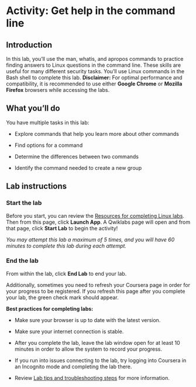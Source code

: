 # Activity: Get help in the command line

## Introduction

In this lab, you’ll use the man, whatis, and apropos commands to practice finding answers to Linux questions in the command line. These skills are useful for many different security tasks. You’ll use Linux commands in the Bash shell to complete this lab. **Disclaimer:** For optimal performance and compatibility, it is recommended to use either **Google Chrome** or **Mozilla Firefox** browsers while accessing the labs.

## What you’ll do

You have multiple tasks in this lab:

- Explore commands that help you learn more about other commands
    
- Find options for a command
    
- Determine the differences between two commands
    
- Identify the command needed to create a new group
    

## Lab instructions

### **Start the lab**

Before you start, you can review the [Resources for completing Linux labs](https://www.coursera.org/learn/linux-and-sql/supplement/uLa2R/resources-for-completing-linux-labs). Then from this page, click **Launch App**. A Qwiklabs page will open and from that page, click **Start Lab** to begin the activity!

_You may attempt this lab a maximum of 5 times, and you will have 60 minutes to complete this lab during each attempt._

### **End the lab**

From within the lab, click **End Lab** to end your lab.

Additionally, sometimes you need to refresh your Coursera page in order for your progress to be registered. If you refresh this page after you complete your lab, the green check mark should appear.

**Best practices for completing labs:**

- Make sure your browser is up to date with the latest version.
    
- Make sure your internet connection is stable.
    
- After you complete the lab, leave the lab window open for at least 10 minutes in order to allow the system to record your progress.
    
- If you run into issues connecting to the lab, try logging into Coursera in an Incognito mode and completing the lab there.
    
- Review [Lab tips and troubleshooting steps](https://www.coursera.org/learn/linux-and-sql/supplement/fRHpj/lab-tips-and-troubleshooting-steps "reading on lab tips and troubleshooting steps") for more information.